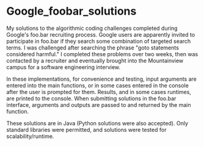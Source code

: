 # Google_foobar_solutions

My solutions to the algorithmic coding challenges completed during Google's foo.bar recruiting process. Google users are apparently invited to participate in foo.bar if they search some combination of targeted search terms. I was challenged after searching the phrase "goto statements considered harmful." I completed these problems over two weeks, then was contacted by a recruiter and eventually brought into the Mountainview campus for a software engineering interview. 

In these implementations, for convenience and testing, input arguments are entered into the main functions, or in some cases entered in the console after the user is prompted for them. Results, and in some cases runtimes, are printed to the console. When submitting solutions in the foo.bar interface, arguments and outputs are passed to and returned by the main function. 

These solutions are in Java (Python solutions were also accepted). Only standard libraries were permitted, and solutions were tested for scalability/runtime. 
